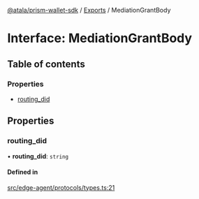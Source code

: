 [@atala/prism-wallet-sdk](../README.md) / [Exports](../modules.md) / MediationGrantBody

# Interface: MediationGrantBody

## Table of contents

### Properties

- [routing\_did](MediationGrantBody.md#routing_did)

## Properties

### routing\_did

• **routing\_did**: `string`

#### Defined in

[src/edge-agent/protocols/types.ts:21](https://github.com/hyperledger/identus-edge-agent-sdk-ts/blob/c632f0efed4b3d905476bd3d4312ebd50a8d0a12/src/edge-agent/protocols/types.ts#L21)
